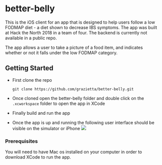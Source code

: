 # better-belly

This is the iOS client for an app that is designed to help users follow a low FODMAP diet - a diet shown to decrease IBS symptoms. The app was built at Hack the North 2018 in a team of four. The backend is currently not available in a public repo.

The app allows a user to take a picture of a food item, and indicates whether or not it falls under the low FODMAP category. 

## Getting Started

* First clone the repo

  ```git clone https://github.com/grazietta/better-belly.git```

* Once cloned open the better-belly folder and double click on the ```.xcworkspace``` folder to open the app in XCode

* Finally build and run the app

* Once the app is up and running the following user interface should be visible on the simulator or iPhone
![](https://github.com/grazietta/better-belly/blob/master/img.png)

### Prerequisites

You will need to have Mac os installed on your computer in order to download XCode to run the app. 

